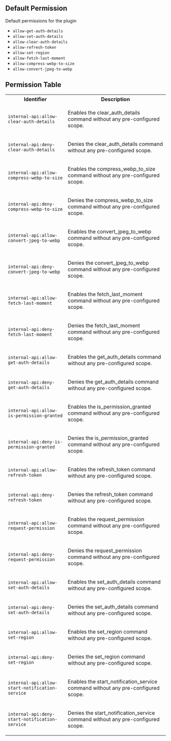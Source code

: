 ## Default Permission

Default permissions for the plugin

- `allow-get-auth-details`
- `allow-set-auth-details`
- `allow-clear-auth-details`
- `allow-refresh-token`
- `allow-set-region`
- `allow-fetch-last-moment`
- `allow-compress-webp-to-size`
- `allow-convert-jpeg-to-webp`

## Permission Table

<table>
<tr>
<th>Identifier</th>
<th>Description</th>
</tr>


<tr>
<td>

`internal-api:allow-clear-auth-details`

</td>
<td>

Enables the clear_auth_details command without any pre-configured scope.

</td>
</tr>

<tr>
<td>

`internal-api:deny-clear-auth-details`

</td>
<td>

Denies the clear_auth_details command without any pre-configured scope.

</td>
</tr>

<tr>
<td>

`internal-api:allow-compress-webp-to-size`

</td>
<td>

Enables the compress_webp_to_size command without any pre-configured scope.

</td>
</tr>

<tr>
<td>

`internal-api:deny-compress-webp-to-size`

</td>
<td>

Denies the compress_webp_to_size command without any pre-configured scope.

</td>
</tr>

<tr>
<td>

`internal-api:allow-convert-jpeg-to-webp`

</td>
<td>

Enables the convert_jpeg_to_webp command without any pre-configured scope.

</td>
</tr>

<tr>
<td>

`internal-api:deny-convert-jpeg-to-webp`

</td>
<td>

Denies the convert_jpeg_to_webp command without any pre-configured scope.

</td>
</tr>

<tr>
<td>

`internal-api:allow-fetch-last-moment`

</td>
<td>

Enables the fetch_last_moment command without any pre-configured scope.

</td>
</tr>

<tr>
<td>

`internal-api:deny-fetch-last-moment`

</td>
<td>

Denies the fetch_last_moment command without any pre-configured scope.

</td>
</tr>

<tr>
<td>

`internal-api:allow-get-auth-details`

</td>
<td>

Enables the get_auth_details command without any pre-configured scope.

</td>
</tr>

<tr>
<td>

`internal-api:deny-get-auth-details`

</td>
<td>

Denies the get_auth_details command without any pre-configured scope.

</td>
</tr>

<tr>
<td>

`internal-api:allow-is-permission-granted`

</td>
<td>

Enables the is_permission_granted command without any pre-configured scope.

</td>
</tr>

<tr>
<td>

`internal-api:deny-is-permission-granted`

</td>
<td>

Denies the is_permission_granted command without any pre-configured scope.

</td>
</tr>

<tr>
<td>

`internal-api:allow-refresh-token`

</td>
<td>

Enables the refresh_token command without any pre-configured scope.

</td>
</tr>

<tr>
<td>

`internal-api:deny-refresh-token`

</td>
<td>

Denies the refresh_token command without any pre-configured scope.

</td>
</tr>

<tr>
<td>

`internal-api:allow-request-permission`

</td>
<td>

Enables the request_permission command without any pre-configured scope.

</td>
</tr>

<tr>
<td>

`internal-api:deny-request-permission`

</td>
<td>

Denies the request_permission command without any pre-configured scope.

</td>
</tr>

<tr>
<td>

`internal-api:allow-set-auth-details`

</td>
<td>

Enables the set_auth_details command without any pre-configured scope.

</td>
</tr>

<tr>
<td>

`internal-api:deny-set-auth-details`

</td>
<td>

Denies the set_auth_details command without any pre-configured scope.

</td>
</tr>

<tr>
<td>

`internal-api:allow-set-region`

</td>
<td>

Enables the set_region command without any pre-configured scope.

</td>
</tr>

<tr>
<td>

`internal-api:deny-set-region`

</td>
<td>

Denies the set_region command without any pre-configured scope.

</td>
</tr>

<tr>
<td>

`internal-api:allow-start-notification-service`

</td>
<td>

Enables the start_notification_service command without any pre-configured scope.

</td>
</tr>

<tr>
<td>

`internal-api:deny-start-notification-service`

</td>
<td>

Denies the start_notification_service command without any pre-configured scope.

</td>
</tr>
</table>
